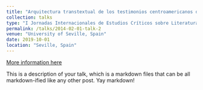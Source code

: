 ```yaml
---
title: "Arquitectura transtextual de los testimonios centroamericanos durante la Guerra Fría: Análisis de ejemplos y una tentativa de teorización"
collection: talks
type: "I Jornadas Internacionales de Estudios Críticos sobre Literatura Latinoamericana"
permalink: /talks/2014-02-01-talk-2
venue: "University of Seville, Spain"
date: 2019-10-01
location: "Seville, Spain"
---
```


[More information here](http://example2.com)

This is a description of your talk, which is a markdown files that can be all markdown-ified like any other post. Yay markdown!
